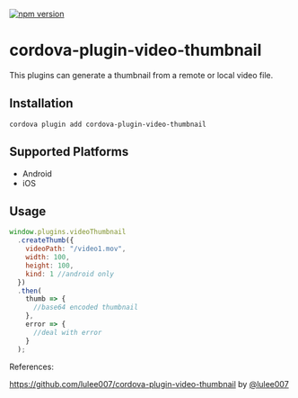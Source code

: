 [![npm version](https://badge.fury.io/js/cordova-plugin-video-thumbnail2.svg)](https://badge.fury.io/js/cordova-plugin-video-thumbnail2)

# cordova-plugin-video-thumbnail

This plugins can generate a thumbnail from a remote or local video file.

## Installation

    cordova plugin add cordova-plugin-video-thumbnail

## Supported Platforms

- Android
- iOS

## Usage

```javascript
window.plugins.videoThumbnail
  .createThumb({
    videoPath: "/video1.mov",
    width: 100,
    height: 100,
    kind: 1 //android only
  })
  .then(
    thumb => {
      //base64 encoded thumbnail
    },
    error => {
      //deal with error
    }
  );
```

References:

https://github.com/lulee007/cordova-plugin-video-thumbnail by [@lulee007](https://github.com/lulee007)
